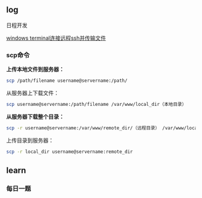 ## log

日程开发



[windows terminal连接远程ssh并传输文件](https://www.jianshu.com/p/7c66c6a5950d)

### scp命令

**上传本地文件到服务器：**

```bash
scp /path/filename username@servername:/path/
```

从服务器上下载文件：

```bash
scp username@servername:/path/filename /var/www/local_dir（本地目录）
```

**从服务器下载整个目录：**

```bash
scp -r username@servername:/var/www/remote_dir/（远程目录） /var/www/local_dir（本地目录）
```

上传目录到服务器：

```bash
scp -r local_dir username@servername:remote_dir
```



## learn

### 每日一题



